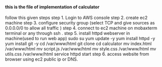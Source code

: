 <h4>this is the file of implementation of calculator</h4>
follow this given steps
step 1. Login to  AWS console
step 2. create ec2 machine
step 3. configure security group (select TCP and give sources as 0.0.0.0/0 to allow all traffic )
step 4. connect to ec2 machine on mobaxterm terminal or any through ssh .
step 5. install httpd webserver in machine(used to run web app)
   sudo su
   yum update -y
   yum install httpd -y
   yum install git -y
   cd /var/www/html
   git clone <repository-link>
   cd calculator 
   mv index.html /var/www/html 
   mv script.js /var/www/html
   mv style.css /var/www/html
   mv utils.css /var/www/html
   service httpd start
step 6. access website from browser using ec2 public ip or DNS.
